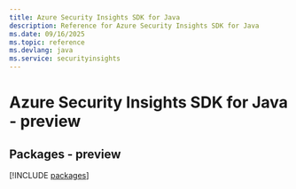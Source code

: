 ```yaml
---
title: Azure Security Insights SDK for Java
description: Reference for Azure Security Insights SDK for Java
ms.date: 09/16/2025
ms.topic: reference
ms.devlang: java
ms.service: securityinsights
---
```

# Azure Security Insights SDK for Java - preview
## Packages - preview
[!INCLUDE [packages](security-insights-index.md)]